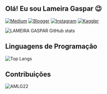 ## Olá! Eu sou Lameira Gaspar 😉

[![Medium](https://img.shields.io/badge/Medium-12100E?style=for-the-badge&logo=medium&logoColor=white)](https://medium.com/@gasparlameira94)
[![Blogger](https://img.shields.io/badge/Blogger-FF5722?style=for-the-badge&logo=blogger&logoColor=white)](https://clima-angola.blogspot.com/)
[![Instagram](https://img.shields.io/badge/Instagram-E4405F?style=for-the-badge&logo=instagram&logoColor=white)](https://www.instagram.com/climeteo.analysis_lg?igsh=OGQ5ZDc2ODk2ZA==)
[![Kaggler](https://img.shields.io/badge/Kaggle-20BEFF?style=for-the-badge&logo=Kaggle&logoColor=white)](https://www.kaggle.com/lameiragaspar)

![LAMEIRA GASPAR GitHub stats](https://github-readme-stats.vercel.app/api?username=AMLG22&show_icons=true&theme=none)

## Linguagens de Programação

![Top Langs](https://github-readme-stats.vercel.app/api/top-langs/?username=AMLG22&hide_progress=false)

## Contribuições
<p><img align="center" src="https://github-readme-streak-stats.herokuapp.com/?user=AMLG22&" alt="AMLG22" /></p>
